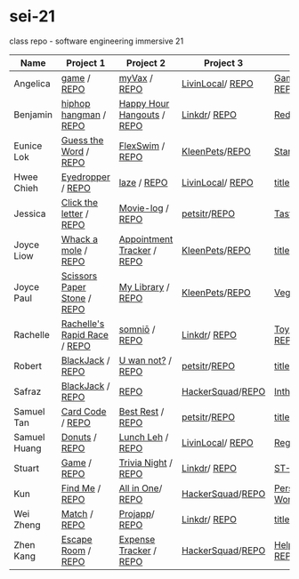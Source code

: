 # sei-21

class repo - software engineering immersive 21

| Name | Project 1 | Project 2 | Project 3 | Project 4 |
| ---- | --------- |---------- | --------- | --------- |
|Angelica|[game](https://angelferreros.github.io/project1-game/) / [REPO](https://github.com/AngelFerreros/project1-game)|[myVax](https://myvax-tracker.herokuapp.com/) / [REPO](https://github.com/AngelFerreros/project-2-myVax)|[LivinLocal]( https://livinlocal.herokuapp.com/)/ [REPO](https://github.com/upieez/livin_local)|[Game,Set,Match!](https://dry-meadow-38718.herokuapp.com/)/ [REPO](https://github.com/AngelFerreros/capstone)|
|Benjamin|[hiphop hangman](https://benjacoblee.github.io/hiphop-hangman/) / [REPO](https://github.com/benjacoblee/hiphop-hangman)|[Happy Hour Hangouts](https://happy-hour-hangouts.herokuapp.com/) / [REPO](https://github.com/benjacoblee/happy-hour-hangouts/)|[Linkdr](https://linkdr.herokuapp.com/)/ [REPO](https://github.com/weizheng1910/linkdr)|[Reddone](https://reddone.herokuapp.com/)/ [REPO](https://github.com/benjacoblee/Reddone)|
|Eunice Lok|[Guess the Word](https://prwhoeatsnonstop.github.io/guess-the-word-unit1-project/) / [REPO](https://github.com/prwhoeatsnonstop/guess-the-word-unit1-project)|[FlexSwim](https://flexswim.herokuapp.com/) / [REPO](https://github.com/prwhoeatsnonstop/ga-project2-FlexSwim)|[KleenPets](https://kleenpets.herokuapp.com/)/[REPO](https://github.com/joycemap/kleenPets)|[StandUp](https://standup-project4.herokuapp.com/)/ [REPO](https://github.com/prwhoeatsnonstop/standup_project4)|
|Hwee Chieh|[Eyedropper](https://hweechieh.github.io/eyedropper/) / [REPO](https://github.com/hweechieh/eyedropper.git)|[laze](https://morning-river-60847.herokuapp.com/) / [REPO](https://github.com/hweechieh/laze)|[LivinLocal]( https://livinlocal.herokuapp.com/)/ [REPO](https://github.com/upieez/livin_local)|[title]( link)/ [REPO](link)|
|Jessica|[Click the letter](https://jesst8.github.io/click_the_letters/) / [REPO](https://github.com/JessT8/click_the_letters)|[Movie-log](https://aqueous-waters-75512.herokuapp.com/movies/upcoming/1) / [REPO](https://github.com/JessT8/movie-log)|[petsitr](https://petsitr.herokuapp.com/)/[REPO](https://github.com/JessT8/petsitr)|[Tasty-ly](https://tasty-ly.herokuapp.com/)/ [REPO](https://github.com/JessT8/tasty.ly)|
|Joyce Liow|[Whack a mole](http://www.joyceliow.com/Project_1/mole.html) / [REPO](https://github.com/joycemap/Project-Whack)|[Appointment Tracker](https://pacific-shore-10633.herokuapp.com/) / [REPO](https://github.com/joycemap/Appt-Tracker)|[KleenPets](https://kleenpets.herokuapp.com/)/[REPO](https://github.com/joycemap/kleenPets)|[title]( link)/ [REPO](link)|
|Joyce Paul|[Scissors Paper Stone](https://joyce-paul.github.io/Project_1-Game/) / [REPO](https://github.com/joyce-paul/Project_1-Game)|[My Library](https://mylibrary-ga-app.herokuapp.com/) / [REPO](https://github.com/joyce-paul/SEI-Project-2)|[KleenPets](https://kleenpets.herokuapp.com/)/[REPO](https://github.com/joycemap/kleenPets)|[VegEat](https://vegeat.herokuapp.com)/ [REPO](https://github.com/joyce-paul/projectvegeat)|
|Rachelle|[Rachelle's Rapid Race](https://rachellesg.github.io/rachelles-rapid-race/) / [REPO](https://github.com/rachellesg/rachelles-rapid-race)|[somniō](http://rachelles-somnio.herokuapp.com/) / [REPO](https://github.com/rachellesg/somnio)|[Linkdr](https://linkdr.herokuapp.com/)/ [REPO](https://github.com/weizheng1910/linkdr)|[Toy Tracker](http://toytracker.herokuapp.com/)/ [REPO](https://github.com/rachellesg/toytracker)|
|Robert|[BlackJack](https://dazzling-blackjack.netlify.com/) / [REPO](https://github.com/Flashrob/Blackjack)|[U wan not?](https://u-wan-not.herokuapp.com/) / [REPO](https://github.com/Flashrob/u-wan-not)|[petsitr](https://petsitr.herokuapp.com/)/[REPO](https://github.com/JessT8/petsitr)|[title]( link)/ [REPO](link)|
|Safraz|[BlackJack](https://safrazhakamali.github.io/BlackJack/) / [REPO](https://github.com/SafrazHakamali/BlackJack)|[REPO](https://github.com/SafrazHakamali/watchlist)|[HackerSquad](https://project-hackersquad.herokuapp.com/)/[REPO](https://github.com/TsaiRenkun/Hackersquad)|[Intheknow](https://in-the-know-sei21.herokuapp.com/)/ [REPO](https://github.com/SafrazHakamali/intheknow)|
|Samuel Tan|[Card Code](https://samtanfl.github.io/Card-Code/) / [REPO](https://github.com/SamTanFL/Card-Code)|[Best Rest](https://best-rest.herokuapp.com/) / [REPO](https://github.com/SamTanFL/BestRest)|[petsitr](https://petsitr.herokuapp.com/)/[REPO](https://github.com/JessT8/petsitr)|[title]( link)/ [REPO](link)|
|Samuel Huang|[Donuts](https://upieez.github.io/project-1-sei-21) / [REPO](https://github.com/upieez/project-1-sei-21)|[Lunch Leh](https://powerful-badlands-26853.herokuapp.com/) / [REPO](https://github.com/upieez/lunch-leh)|[LivinLocal]( https://livinlocal.herokuapp.com/)/ [REPO](https://github.com/upieez/livin_local)|[Regify](https://regify.herokuapp.com/)/ [REPO](https://github.com/upieez/regify)|
|Stuart|[Game](https://laustinspayce.github.io/game-project-1/) / [REPO](https://github.com/LaustinSpayce/game-project-1)|[Trivia Night](https://project-2-quiz.herokuapp.com/) / [REPO](https://github.com/LaustinSpayce/quiz-project-2)|[Linkdr](https://linkdr.herokuapp.com/)/ [REPO](https://github.com/weizheng1910/linkdr)|[ST-808](https://st808.herokuapp.com/)/ [REPO](https://github.com/LaustinSpayce/ST-808-Drum-Machine)|
|Kun|[Find Me](https://tsairenkun.github.io/Project_1/) / [REPO](https://github.com/TsaiRenkun/Project_1)|[All in One](https://all-in-one-project2.herokuapp.com/)/ [REPO](https://github.com/TsaiRenkun/project2_AllinOne)|[HackerSquad](https://project-hackersquad.herokuapp.com/)/[REPO](https://github.com/TsaiRenkun/Hackersquad)|[Persistent Workout](https://workoutkeeper.herokuapp.com/)/ [REPO](https://github.com/TsaiRenkun/Project4)|
|Wei Zheng|[Match](https://weizheng1910.github.io/project1) / [REPO](https://github.com/weizheng1910/project1)|[Projapp](https://pure-wildwood-44094.herokuapp.com/)/ [REPO](https://github.com/weizheng1910/project2)|[Linkdr](https://linkdr.herokuapp.com/)/ [REPO](https://github.com/weizheng1910/linkdr)|[title]( link)/ [REPO](link)|
|Zhen Kang|[Escape Room](https://lzhenkang.github.io/escape_mini_games_room/) / [REPO](https://github.com/lzhenkang/escape_mini_games_room)|[Expense Tracker](https://young-forest-33013.herokuapp.com/) / [REPO](https://github.com/lzhenkang/expense_tracker)|[HackerSquad](https://project-hackersquad.herokuapp.com/)/[REPO](https://github.com/TsaiRenkun/Hackersquad)|[Helping Hands](https://helping-hands-ga-project-4.herokuapp.com/)/ [REPO](https://github.com/lzhenkang/finder)|
